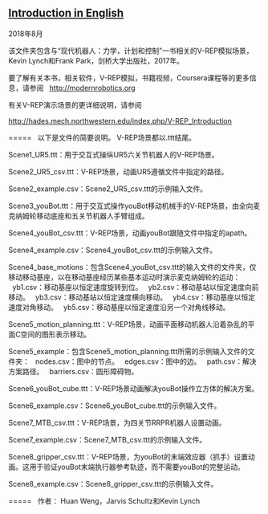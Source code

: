 ## [Introduction in English](https://github.com/zhiwen-chen/V-REP_scenes/README_EN.md "For English")

2018年8月

该文件夹包含与“现代机器人：力学，计划和控制”一书相关的V-REP模拟场景，Kevin Lynch和Frank Park，剑桥大学出版社，2017年。

要了解有关本书，相关软件，V-REP模拟，书籍视频，Coursera课程等的更多信息，请参阅
 
http://modernrobotics.org

有关V-REP演示场景的更详细说明，请参阅

http://hades.mech.northwestern.edu/index.php/V-REP_Introduction

=====
 
以下是文件的简要说明。 V-REP场景都以.ttt结尾。

Scene1_UR5.ttt：用于交互式操纵UR5六关节机器人的V-REP场景。

Scene2_UR5_csv.ttt：V-REP场景，动画UR5遵循文件中指定的路径。

Scene2_example.csv：Scene2_UR5_csv.ttt的示例输入文件。

Scene3_youBot.ttt：用于交互式操作youBot移动机械手的V-REP场景，由全向麦克纳姆轮移动底座和五关节机器人手臂组成。

Scene4_youBot_csv.ttt：V-REP场景，动画youBot跟随文件中指定的apath。

Scene4_example.csv：Scene4_youBot_csv.ttt的示例输入文件。

Scene4_base_motions：包含Scene4_youBot_csv.ttt的输入文件的文件夹，仅移动移动基座，以在移动基座经历某些基本运动时演示麦克纳姆轮的运动：
  yb1.csv：移动基座以恒定速度旋转到位。
  yb2.csv：移动基站以恒定速度向前移动。
  yb3.csv：移动基站以恒定速度横向移动。
  yb4.csv：移动基座以恒定速度对角移动。
  yb5.csv：移动基座以恒定速度沿另一个对角线移动。

Scene5_motion_planning.ttt：V-REP场景，动画平面移动机器人沿着杂乱的平面C空间的图形表示移动。

Scene5_example：包含Scene5_motion_planning.ttt所需的示例输入文件的文件夹：
  nodes.csv：图中的节点。
  edges.csv：图中的边。
  path.csv：解决方案路径。
  barriers.csv：圆形障碍物。

Scene6_youBot_cube.ttt：V-REP场景动画解决youBot操作立方体的解决方案。

Scene6_example.csv：Scene6_youBot_cube.ttt的示例输入文件。

Scene7_MTB_csv.ttt：V-REP场景，为四关节RRPR机器人设置动画。

Scene7_example.csv：Scene7_MTB_csv.ttt的示例输入文件。

Scene8_gripper_csv.ttt：V-REP场景，为youBot的末端效应器（抓手）设置动画。这用于验证youBot末端执行器参考轨迹，而不需要youBot的完整运动。

Scene8_example.csv：Scene8_gripper_csv.ttt的示例输入文件。

=====
 
作者：
Huan Weng，Jarvis Schultz和Kevin Lynch
